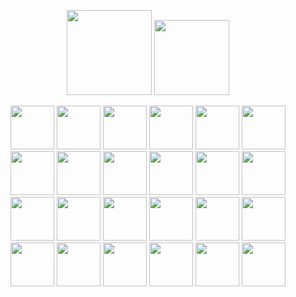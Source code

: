 <p align="center">
  <img height="136" src="https://github.com/amabilee/amabilee/blob/main/content.svg" />
  <a href="https://github.com/amabilee">
    <img height="120" src="https://github-readme-stats.vercel.app/api/top-langs/?username=amabilee&hide_progress=true&langs_count=6&theme=holi" />
  </a>
</p>

<div align="center">
  <img width="70" src="http://surl.li/dawiev"/>
  <img width="70" src="http://surl.li/vizqkd"/>
  <img width="70" src="http://surl.li/vgjtcc"/>
  <img width="70" src="http://surl.li/dgrdob"/>
  <img width="70" src="http://surl.li/kcpvkq"/>
  <img width="70" src="http://surl.li/tarqcm"/>
  <img width="70" src="http://surl.li/wqctsb"/>
  <img width="70" src="http://surl.li/mxiwmc"/>
  <img width="70" src="http://surl.li/nwuvgm"/>
  <img width="70" src="http://surl.li/diibdq"/>
  <img width="70" src="http://surl.li/jvupyo"/>
  <img width="70" src="http://surl.li/qvpowz"/>
  <img width="70" src="http://surl.li/zudbmo"/>
  <img width="70" src="http://surl.li/eqiiwr"/>
  <img width="70" src="http://surl.li/larmyc"/>
  <img width="70" src="http://surl.li/gwvxbb"/>
  <img width="70" src="http://surl.li/weiugx"/>
  <img width="70" src="http://surl.li/vhevvu"/>
  <img width="70" src="http://surl.li/lmwzkx"/>
  <img width="70" src="http://surl.li/ysbbjt"/>
  <img width="70" src="http://surl.li/kmhswc"/>
  <img width="70" src="http://surl.li/tlwxja"/>
  <img width="70" src="http://surl.li/upuwgp"/>
  <img width="70" src="http://surl.li/mqtnmc"/>
</div>
